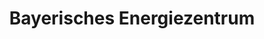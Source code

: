 ---
title: "Bayerisches Energiezentrum"
url: /deggendorf/bayerisches-energiezentrum/
shop: Energie
---